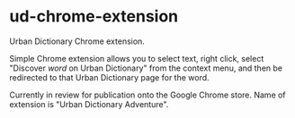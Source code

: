 # ud-chrome-extension
Urban Dictionary Chrome extension.

Simple Chrome extension allows you to select text, right click, select "Discover *word* on Urban Dictionary" from the context menu, and then be redirected to that Urban Dictionary page for the word.

Currently in review for publication onto the Google Chrome store. Name of extension is "Urban Dictionary Adventure".


